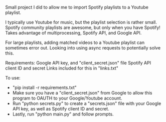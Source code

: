 Small project I did to allow me to import Spotify playlists to a Youtube playlist.

I typically use Youtube for music, but the playlist selection is rather small. Spotify community playlists are awesome, but only when you have Spotify!
Takes advantage of multiprocessing, Spotify API, and Google API. 

For large playlists, adding matched videos to a Youtube playlist can sometimes error out. Looking into using async requests to potentially solve this.

Requirements:
Google API key, and "client_secret.json" file
Spotify API client ID and secret
Links included for this in "links.txt"

To use:
* "pip install -r requirements.txt"
* Make sure you have a "client_secret.json" from Google to allow this program to OAUTH to your Google/Youtube account.
* Run "python secrets.py" to create a "secrets.json" file with your Google API key, as well as Spotify client ID and secret.
* Lastly, run "python main.py" and follow prompts.
